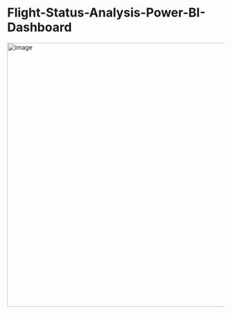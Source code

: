 # Flight-Status-Analysis-Power-BI-Dashboard

<img width="612" alt="image" src="https://github.com/Manasaoruganti/Flight-Status-Analysis-Power-BI-Dashboard/assets/94911600/87686ccd-6472-4c80-86a3-865d26efc456">
